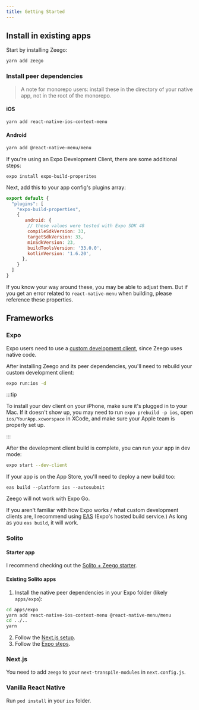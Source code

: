 ```yaml
---
title: Getting Started
---
```


<!-- <img src="/img/install.svg" alt="yarn add zeego" style={{ borderRadius: '16px' }} /> -->

## Install in existing apps

Start by installing Zeego:

```sh
yarn add zeego
```

### Install peer dependencies

> A note for monorepo users: install these in the directory of your native app, not in the root of the monorepo.

#### iOS

```sh
yarn add react-native-ios-context-menu
```

#### Android

```sh
yarn add @react-native-menu/menu
```

If you're using an Expo Development Client, there are some additional steps:

```yarn
expo install expo-build-properites
```

Next, add this to your app config's plugins array:

```js
export default {
  "plugins": [
    "expo-build-properties",
    {
       android: {
        // these values were tested with Expo SDK 48
        compileSdkVersion: 33,
        targetSdkVersion: 33,
        minSdkVersion: 23,
        buildToolsVersion: '33.0.0',
        kotlinVersion: '1.6.20',
      },
    }
  ]
}

```

If you know your way around these, you may be able to adjust them. But if you get an error related to `react-native-menu` when building, please reference these properties.

## Frameworks

### Expo

Expo users need to use a [custom development client](https://blog.expo.dev/introducing-custom-development-clients-5a2c79a9ddf8), since Zeego uses native code.

After installing Zeego and its peer dependencies, you'll need to rebuild your custom development client:

```bash
expo run:ios -d
```

:::tip

To install your dev client on your iPhone, make sure it's plugged in to your Mac. If it doesn't show up, you may need to run `expo prebuild -p ios`, open `ios/YourApp.xcworspace` in XCode, and make sure your Apple team is properly set up.

:::

After the development client build is complete, you can run your app in dev mode:

```bash
expo start --dev-client
```

If your app is on the App Store, you'll need to deploy a new build too:

```
eas build --platform ios --autosubmit
```

Zeego will not work with Expo Go.

If you aren't familiar with how Expo works / what custom development clients are, I recommend using [EAS](https://expo.dev/eas) (Expo's hosted build service.) As long as you `eas build`, it will work.

### Solito

#### Starter app

I recommend checking out the [Solito + Zeego starter](/start).

#### Existing Solito apps

1. Install the native peer dependencies in your Expo folder (likely `apps/expo`):

```sh
cd apps/expo
yarn add react-native-ios-context-menu @react-native-menu/menu
cd ../..
yarn
```

2. Follow the [Next.js setup](#nextjs).
3. Follow the [Expo steps](#expo).

### Next.js

You need to add `zeego` to your `next-transpile-modules` in `next.config.js`.

### Vanilla React Native

Run `pod install` in your `ios` folder.
